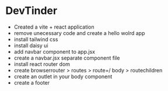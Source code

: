 # DevTinder 

- Created a vite + react application
- remove unecessary code and create a hello wolrd app
- install tailwind css
- install daisy ui
- add navbar component to app.jsx
- create a navbar.jsx separate component file
- install react router dom
- create browserrouter > routes > route=/ body > routechildren
- create an outlet in your body component
- create a footer

